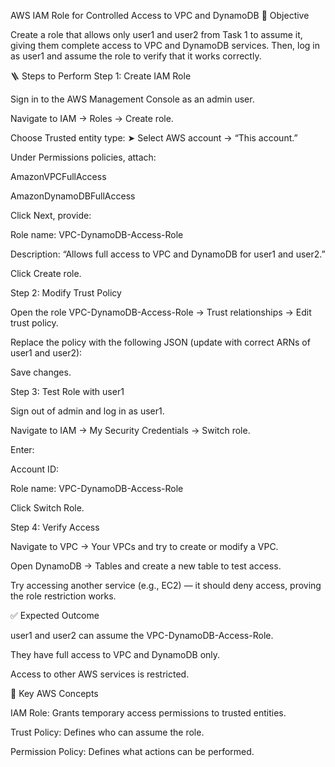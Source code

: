 AWS IAM Role for Controlled Access to VPC and DynamoDB
🎯 Objective

Create a role that allows only user1 and user2 from Task 1 to assume it, giving them complete access to VPC and DynamoDB services.
Then, log in as user1 and assume the role to verify that it works correctly.

🪜 Steps to Perform
Step 1: Create IAM Role

Sign in to the AWS Management Console as an admin user.

Navigate to IAM → Roles → Create role.

Choose Trusted entity type:
➤ Select AWS account → “This account.”

Under Permissions policies, attach:

AmazonVPCFullAccess

AmazonDynamoDBFullAccess

Click Next, provide:

Role name: VPC-DynamoDB-Access-Role

Description: “Allows full access to VPC and DynamoDB for user1 and user2.”

Click Create role.

Step 2: Modify Trust Policy

Open the role VPC-DynamoDB-Access-Role → Trust relationships → Edit trust policy.

Replace the policy with the following JSON (update with correct ARNs of user1 and user2):



Save changes.

Step 3: Test Role with user1

Sign out of admin and log in as user1.

Navigate to IAM → My Security Credentials → Switch role.

Enter:

Account ID: <Your Account ID>

Role name: VPC-DynamoDB-Access-Role

Click Switch Role.

Step 4: Verify Access

Navigate to VPC → Your VPCs and try to create or modify a VPC.

Open DynamoDB → Tables and create a new table to test access.

Try accessing another service (e.g., EC2) — it should deny access, proving the role restriction works.

✅ Expected Outcome

user1 and user2 can assume the VPC-DynamoDB-Access-Role.

They have full access to VPC and DynamoDB only.

Access to other AWS services is restricted.

🧠 Key AWS Concepts

IAM Role: Grants temporary access permissions to trusted entities.

Trust Policy: Defines who can assume the role.

Permission Policy: Defines what actions can be performed.

